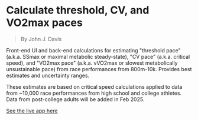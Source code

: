 # Calculate threshold, CV, and VO2max paces

>By John J. Davis

Front-end UI and back-end calculations for estimating "threshold pace" (a.k.a. SSmax or maximal metabolic steady-state), "CV pace" (a.k.a. critical speed), and "VO2max pace" (a.k.a. vVO2max or slowest metabolically unsustainable pace) from race performances from 800m-10k. Provides best estimates and uncertainty ranges.  

These estimates are based on critical speed calculations applied to data from ~10,000 race performances from high school and college athletes. Data from post-college adults will be added in Feb 2025. 

[See the live app here](https://apps.runningwritings.com/cv-threshold-calculator/)

